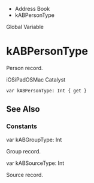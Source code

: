 

- Address Book
-  kABPersonType 

Global Variable

# kABPersonType

Person record.

iOSiPadOSMac Catalyst

``` source
var kABPersonType: Int { get }
```

## See Also

### Constants

var kABGroupType: Int

Group record.

var kABSourceType: Int

Source record.

